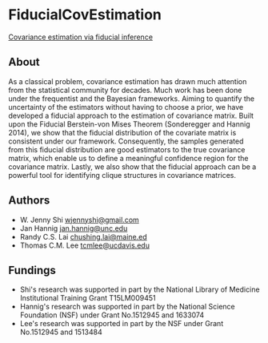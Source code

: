# FiducialCovEstimation
[Covariance estimation via fiducial inference](http://arxiv.org/abs/1708.04929)

## About
As a classical problem, covariance estimation has drawn much attention from the statistical community for decades. Much work has been done under the frequentist and the Bayesian frameworks. Aiming to quantify the uncertainty of the estimators without having to choose a prior, we have developed a fiducial approach to the estimation of covariance matrix. Built upon the Fiducial Berstein-von Mises Theorem (Sonderegger and Hannig 2014), we show that the fiducial distribution of the covariate matrix is consistent under our framework. Consequently, the samples generated from this fiducial distribution are good estimators to the true covariance matrix, which enable us to define a meaningful confidence region for the covariance matrix. Lastly, we also show that the fiducial approach can be a powerful tool for identifying clique structures in covariance matrices. 

## Authors 
- W. Jenny Shi wjennyshi@gmail.com
- Jan Hannig jan.hannig@unc.edu
- Randy C.S. Lai chushing.lai@maine.ed
- Thomas C.M. Lee tcmlee@ucdavis.edu

## Fundings
- Shi's research was supported in part by the National Library of Medicine Institutional Training Grant T15LM009451
- Hannig's research was supported in part by the National Science Foundation (NSF) under Grant  No.1512945 and 1633074
- Lee's research was supported in part by the NSF under Grant  No.1512945 and 1513484


